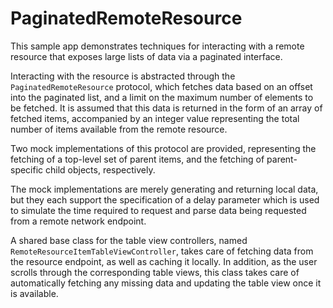 PaginatedRemoteResource
=======================

This sample app demonstrates techniques for interacting with a remote resource that exposes large lists of data via a paginated interface.

Interacting with the resource is abstracted through the `PaginatedRemoteResource` protocol, which fetches data based on an offset into the paginated list, and a limit on the maximum number of elements to be fetched. It is assumed that this data is returned in the form of an array of fetched items, accompanied by an integer value representing the total number of items available from the remote resource.

Two mock implementations of this protocol are provided, representing the fetching of a top-level set of parent items, and the fetching of parent-specific child objects, respectively.

The mock implementations are merely generating and returning local data, but they each support the specification of a delay parameter which is used to simulate the time required to request and parse data being requested from a remote network endpoint.

A shared base class for the table view controllers, named `RemoteResourceItemTableViewController`, takes care of fetching data from the resource endpoint, as well as caching it locally. In addition, as the user scrolls through the corresponding table views, this class takes care of automatically fetching any missing data and updating the table view once it is available.

